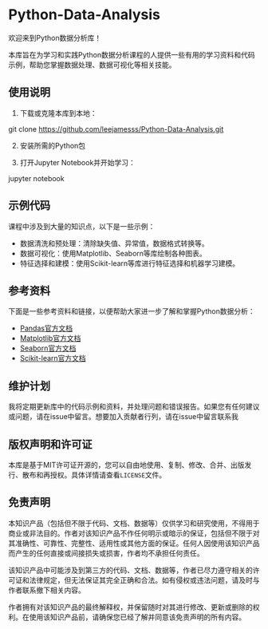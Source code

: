 # Python-Data-Analysis

欢迎来到Python数据分析库！

本库旨在为学习和实践Python数据分析课程的人提供一些有用的学习资料和代码示例，帮助您掌握数据处理、数据可视化等相关技能。




## 使用说明

1. 下载或克隆本库到本地：

git clone https://github.com/leejamesss/Python-Data-Analysis.git


2. 安装所需的Python包



3. 打开Jupyter Notebook并开始学习：

jupyter notebook




## 示例代码

  课程中涉及到大量的知识点，以下是一些示例：

- 数据清洗和预处理：清除缺失值、异常值，数据格式转换等。
- 数据可视化：使用Matplotlib、Seaborn等库绘制各种图表。
- 特征选择和建模：使用Scikit-learn等库进行特征选择和机器学习建模。

## 参考资料

下面是一些参考资料和链接，以便帮助大家进一步了解和掌握Python数据分析：

- [Pandas官方文档](https://pandas.pydata.org/docs/)
- [Matplotlib官方文档](https://matplotlib.org/stable/contents.html)
- [Seaborn官方文档](https://seaborn.pydata.org/tutorial.html)
- [Scikit-learn官方文档](https://scikit-learn.org/stable/user_guide.html)

## 维护计划

我将定期更新库中的代码示例和资料，并处理问题和错误报告。如果您有任何建议或问题，请在issue中留言。想要加入贡献者行列，请在issue中留言联系我

## 版权声明和许可证

本库是基于MIT许可证开源的，您可以自由地使用、复制、修改、合并、出版发行、散布和再授权。具体详情请查看`LICENSE`文件。


## 免责声明

本知识产品（包括但不限于代码、文档、数据等）仅供学习和研究使用，不得用于商业或非法目的。作者对该知识产品不作任何明示或暗示的保证，包括但不限于对其准确性、可靠性、完整性、适用性或其他方面的保证。任何人因使用该知识产品而产生的任何直接或间接损失或损害，作者均不承担任何责任。

该知识产品中可能涉及到第三方的代码、文档、数据等，作者已尽力遵守相关的许可证和法律规定，但无法保证其完全正确和合法。如有侵权或违法问题，请及时与作者联系撤下相关内容。

作者拥有对该知识产品的最终解释权，并保留随时对其进行修改、更新或删除的权利。在使用该知识产品前，请确保您已经了解并同意该免责声明的所有内容。

